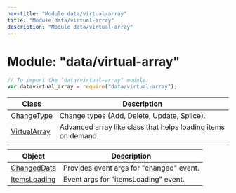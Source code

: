 ```yaml
---
nav-title: "Module data/virtual-array"
title: "Module data/virtual-array"
description: "Module data/virtual-array"
---
```

# Module: "data/virtual-array"

``` JavaScript
// To import the "data/virtual-array" module:
var datavirtual_array = require("data/virtual-array");
```

Class | Description
------|------------
[ChangeType](../../data/virtual-array/ChangeType.md) | Change types (Add, Delete, Update, Splice).
[VirtualArray](../../data/virtual-array/VirtualArray.md) | Advanced array like class that helps loading items on demand.

Object | Description
------|------------
[ChangedData](../../data/virtual-array/ChangedData.md) | Provides event args for "changed" event.
[ItemsLoading](../../data/virtual-array/ItemsLoading.md) | Event args for "itemsLoading" event.